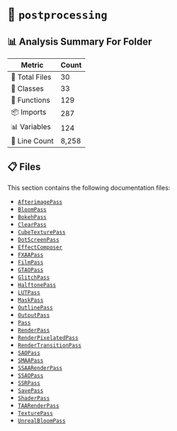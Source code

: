 # 📁 `postprocessing`

## 📊 Analysis Summary For Folder

| Metric | Count |
|--------|-------|
| 📁 Total Files | 30 |
| 🧱 Classes | 33 |
| 🔧 Functions | 129 |
| 📦 Imports | 287 |
| 📊 Variables | 124 |
| 🔢 Line Count | 8,258 |


## 📋 Files

This section contains the following documentation files:

- [`AfterimagePass`](./AfterimagePass.md)
- [`BloomPass`](./BloomPass.md)
- [`BokehPass`](./BokehPass.md)
- [`ClearPass`](./ClearPass.md)
- [`CubeTexturePass`](./CubeTexturePass.md)
- [`DotScreenPass`](./DotScreenPass.md)
- [`EffectComposer`](./EffectComposer.md)
- [`FXAAPass`](./FXAAPass.md)
- [`FilmPass`](./FilmPass.md)
- [`GTAOPass`](./GTAOPass.md)
- [`GlitchPass`](./GlitchPass.md)
- [`HalftonePass`](./HalftonePass.md)
- [`LUTPass`](./LUTPass.md)
- [`MaskPass`](./MaskPass.md)
- [`OutlinePass`](./OutlinePass.md)
- [`OutputPass`](./OutputPass.md)
- [`Pass`](./Pass.md)
- [`RenderPass`](./RenderPass.md)
- [`RenderPixelatedPass`](./RenderPixelatedPass.md)
- [`RenderTransitionPass`](./RenderTransitionPass.md)
- [`SAOPass`](./SAOPass.md)
- [`SMAAPass`](./SMAAPass.md)
- [`SSAARenderPass`](./SSAARenderPass.md)
- [`SSAOPass`](./SSAOPass.md)
- [`SSRPass`](./SSRPass.md)
- [`SavePass`](./SavePass.md)
- [`ShaderPass`](./ShaderPass.md)
- [`TAARenderPass`](./TAARenderPass.md)
- [`TexturePass`](./TexturePass.md)
- [`UnrealBloomPass`](./UnrealBloomPass.md)